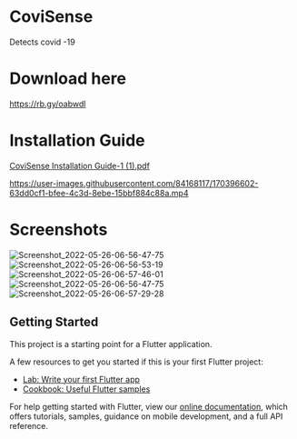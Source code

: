 # CoviSense

Detects covid -19

# Download here
https://rb.gy/oabwdl

# Installation Guide

[CoviSense Installation Guide-1 (1).pdf](https://github.com/AdityaTheDev/CoviSense/files/8775557/CoviSense.Installation.Guide-1.1.pdf)


https://user-images.githubusercontent.com/84168117/170396602-63dd0cf1-bfee-4c3d-8ebe-15bbf884c88a.mp4

# Screenshots
![Screenshot_2022-05-26-06-56-47-75](https://user-images.githubusercontent.com/84168117/170396671-6268899f-57c0-412e-857a-bd858c877736.jpg)
![Screenshot_2022-05-26-06-56-53-19](https://user-images.githubusercontent.com/84168117/170396729-efe5983e-671e-4a18-a836-ebd655d7c47a.jpg)
![Screenshot_2022-05-26-06-57-46-01](https://user-images.githubusercontent.com/84168117/170396773-4be73912-cfed-47b5-9199-9190501abec4.jpg)
![Screenshot_2022-05-26-06-56-47-75](https://user-images.githubusercontent.com/84168117/170396828-fb4a0bf9-a7f0-4d2c-a896-c038d824f4aa.jpg)
![Screenshot_2022-05-26-06-57-29-28](https://user-images.githubusercontent.com/84168117/170396891-ee412df8-e16c-4ea9-b734-da5f645aa10c.jpg)


## Getting Started

This project is a starting point for a Flutter application.

A few resources to get you started if this is your first Flutter project:

- [Lab: Write your first Flutter app](https://flutter.dev/docs/get-started/codelab)
- [Cookbook: Useful Flutter samples](https://flutter.dev/docs/cookbook)

For help getting started with Flutter, view our
[online documentation](https://flutter.dev/docs), which offers tutorials,
samples, guidance on mobile development, and a full API reference.
